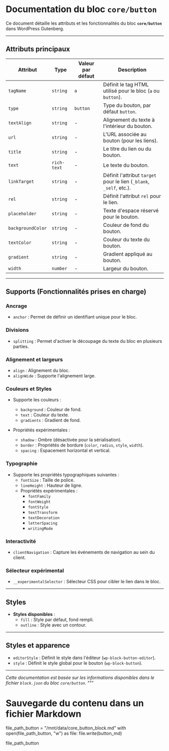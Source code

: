 # Documentation du bloc `core/button`

Ce document détaille les attributs et les fonctionnalités du bloc **`core/button`** dans WordPress Gutenberg.

---

## Attributs principaux

| **Attribut**        | **Type**   | **Valeur par défaut** | **Description**                                                               |
|----------------------|------------|------------------------|-------------------------------------------------------------------------------|
| `tagName`           | `string`   | `a`                    | Définit le tag HTML utilisé pour le bloc (`a` ou `button`).                    |
| `type`              | `string`   | `button`               | Type du bouton, par défaut `button`.                                           |
| `textAlign`         | `string`   | -                      | Alignement du texte à l'intérieur du bouton.                                   |
| `url`               | `string`   | -                      | L'URL associée au bouton (pour les liens).                                     |
| `title`             | `string`   | -                      | Le titre du lien ou du bouton.                                                 |
| `text`              | `rich-text`| -                      | Le texte du bouton.                                                           |
| `linkTarget`        | `string`   | -                      | Définit l'attribut `target` pour le lien (`_blank`, `_self`, etc.).           |
| `rel`               | `string`   | -                      | Définit l'attribut `rel` pour le lien.                                        |
| `placeholder`       | `string`   | -                      | Texte d'espace réservé pour le bouton.                                         |
| `backgroundColor`   | `string`   | -                      | Couleur de fond du bouton.                                                    |
| `textColor`         | `string`   | -                      | Couleur du texte du bouton.                                                   |
| `gradient`          | `string`   | -                      | Gradient appliqué au bouton.                                                  |
| `width`             | `number`   | -                      | Largeur du bouton.                                                            |

---

## Supports (Fonctionnalités prises en charge)

### **Ancrage**
- `anchor` : Permet de définir un identifiant unique pour le bloc.

### **Divisions**
- `splitting` : Permet d'activer le découpage du texte du bloc en plusieurs parties.

### **Alignement et largeurs**
- `align` : Alignement du bloc.
- `alignWide` : Supporte l'alignement large.

### **Couleurs et Styles**

- Supporte les couleurs :
  - `background` : Couleur de fond.
  - `text` : Couleur du texte.
  - `gradients` : Gradient de fond.
  
- Propriétés expérimentales :
  - `shadow` : Ombre (désactivée pour la sérialisation).
  - `border` : Propriétés de bordure (`color`, `radius`, `style`, `width`).
  - `spacing` : Espacement horizontal et vertical.

### **Typographie**

- Supporte les propriétés typographiques suivantes :
  - `fontSize` : Taille de police.
  - `lineHeight` : Hauteur de ligne.
  - Propriétés expérimentales :
    - `fontFamily`
    - `fontWeight`
    - `fontStyle`
    - `textTransform`
    - `textDecoration`
    - `letterSpacing`
    - `writingMode`

### **Interactivité**
- `clientNavigation` : Capture les événements de navigation au sein du client.

### **Sélecteur expérimental**
- `__experimentalSelector` : Sélecteur CSS pour cibler le lien dans le bloc.

---

## Styles

- **Styles disponibles** :
  - `fill` : Style par défaut, fond rempli.
  - `outline` : Style avec un contour.

---

## Styles et apparence

- `editorStyle` : Définit le style dans l'éditeur (`wp-block-button-editor`).
- `style` : Définit le style global pour le bouton (`wp-block-button`).
  
---

*Cette documentation est basée sur les informations disponibles dans le fichier `block.json` du bloc `core/button`.*
"""

# Sauvegarde du contenu dans un fichier Markdown
file_path_button = "/mnt/data/core_button_block.md"
with open(file_path_button, "w") as file:
    file.write(button_md)

file_path_button

